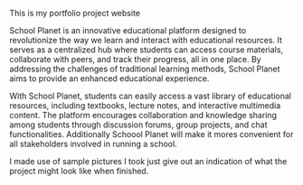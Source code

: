 This is my portfolio project website

School Planet is an innovative educational platform designed to revolutionize the way we learn and interact with educational resources. It serves as a centralized hub where students can access course materials, collaborate with peers, and track their progress, all in one place. By addressing the challenges of traditional learning methods, School Planet aims to provide an enhanced educational experience.

With School Planet, students can easily access a vast library of educational resources, including textbooks, lecture notes, and interactive multimedia content. The platform encourages collaboration and knowledge sharing among students through discussion forums, group projects, and chat functionalities. Additionally Schoool Planet will make it mores convenient for all stakeholders involved in running a school.

I made use of sample pictures I took just give out an indication of what the project might look like when finished.
